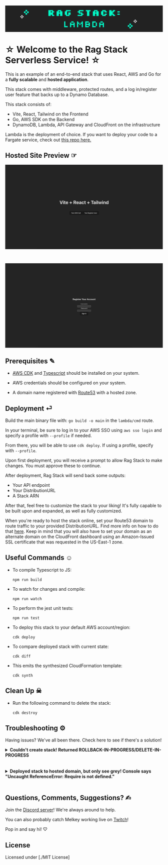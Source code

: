 <img src="readme_assets/rag-stack-lambda-cover.png" align="center"
    alt="Rag Stack Lambda cover image">

# ☆ Welcome to the Rag Stack Serverless Service! ☆

This is an example of an end-to-end stack that uses React, AWS and Go for a **fully scalable** and **hosted application**.

This stack comes with middleware, protected routes, and a log in/register user feature that backs up to a Dynamo Database.

This stack consists of:

- Vite, React, Tailwind on the Frontend
- Go, AWS SDK on the Backend
- DynamoDB, Lambda, API Gateway and CloudFront on the infrastructure


Lambda is the deployment of choice. If you want to deploy your code to a Fargate service, check out [this repo here.](https://github.com/Melkeydev/rag-stack-fargate)

## Hosted Site Preview ☞
<img src="readme_assets/rag-stack-home-preview.png" align="center"
    alt="Preview of main page of hosted site using Rag Stack">

<br>

<img src="readme_assets/rag-stack-register-preview.png" align="center"
    alt="Preview of register page of hosted site using Rag Stack">

## Prerequisites ✎

- [AWS CDK](https://docs.aws.amazon.com/cdk/v2/guide/getting_started.html#getting_started_install) and [Typescript](https://www.typescriptlang.org/download) should be installed on your system.

- AWS credentials should be configured on your system.

- A domain name registered with [Route53](https://aws.amazon.com/route53/) with a hosted zone.

## Deployment ⏎

Build the main binary file with: `go build -o main`
in the `lambda/cmd` route.

In your terminal, be sure to log in to your AWS SSO using `aws sso login` and specify a profile with `--profile` if needed.

From there, you will be able to use `cdk deploy`. If using a profile, specify with `--profile`.

Upon first deployment, you will receive a prompt to allow Rag Stack to make changes. You must approve these to continue.

After deployment, Rag Stack will send back some outputs:

- Your API endpoint
- Your DistributionURL
- A Stack ARN

After that, feel free to customize the stack to your liking! It's fully capable to be built upon and expanded, as well as fully customized.

When you're ready to host the stack online, set your Route53 domain to route traffic to your provided DistributionURL. Find more info on how to do that [here](https://docs.aws.amazon.com/Route53/latest/DeveloperGuide/routing-to-cloudfront-distribution.html). Keep in mind that you will also have to set your domain as an alternate domain on the CloudFront dashboard using an Amazon-Issued SSL certificate that was requested in the US-East-1 zone.

## Useful Commands ☺︎

- To compile Typescript to JS:
    ```
    npm run build
    ```
- To watch for changes and compile:
    ```
    npm run watch
    ```
- To perform the jest unit tests:
    ```
    npm run test
    ```
- To deploy this stack to your default AWS account/region:
    ```
    cdk deploy
    ```
- To compare deployed stack with current state:
    ```
    cdk diff
    ```
- This emits the synthesized CloudFormation template:
    ```
    cdk synth
    ```

## Clean Up ☠︎

- Run the following command to delete the stack:
    ```
    cdk destroy
    ```

## Troubleshooting ⚙

Having issues? We've all been there. Check here to see if there's a solution!

<details><summary><b>Couldn't create stack! Returned ROLLBACK-IN-PROGRESS/DELETE-IN-PROGRESS</b></summary>

<br>

If this is your first time using AWS's API Gateway, you need to create/set a role that's allowed to write CloudWatch logs!

For this, go into your IAM dashboard and create a role (name it whatever you'd like) and attach the policy `AmazonAPIGatewayPushToCloudWatchLogs`.

After creation, it will provide you with an ARN. Take that, head into your API Gateway settings, and enter that ARN into the Logging box.

Save your changes, go into your CloudFormation dashboard, and delete the existing Rag Stack attempt. Head back into your terminal and deploy again! :)
</details>

<br>

</br>

<details><summary><b>Deployed stack to hosted domain, but only see grey! Console says "Uncaught ReferenceError: Require is not defined."</b></summary>

<br>

For this, if the console points to an `index.js` file with a snippet that has something along the lines of: `const z= require(react/jsx-runtime)`, this means that the code bundled incorrectly!

The browser is pulling from the codebase's `HomePage.js` and `Register.js` files, which use a Node `require()` function that browsers don't support. The browser **should** be pulling from the `HomePage.tsx` and `Register.tsx` files.

To remedy this, go into `./frontend/src/App.tsx` and alter lines `4` and `5` to read `.tsx` after both Register and HomePage.

Be sure to save these changes, and then redeploy! :)
</details>

<br>

## Questions, Comments, Suggestions? ✍︎

Join the [Discord server](discord.gg/melkeydevhouse)! We're always around to help.

You can also probably catch Melkey working live on [Twitch](twitch.tv/melkey)! 

Pop in and say hi! ♡

## License

Licensed under [./MIT License]